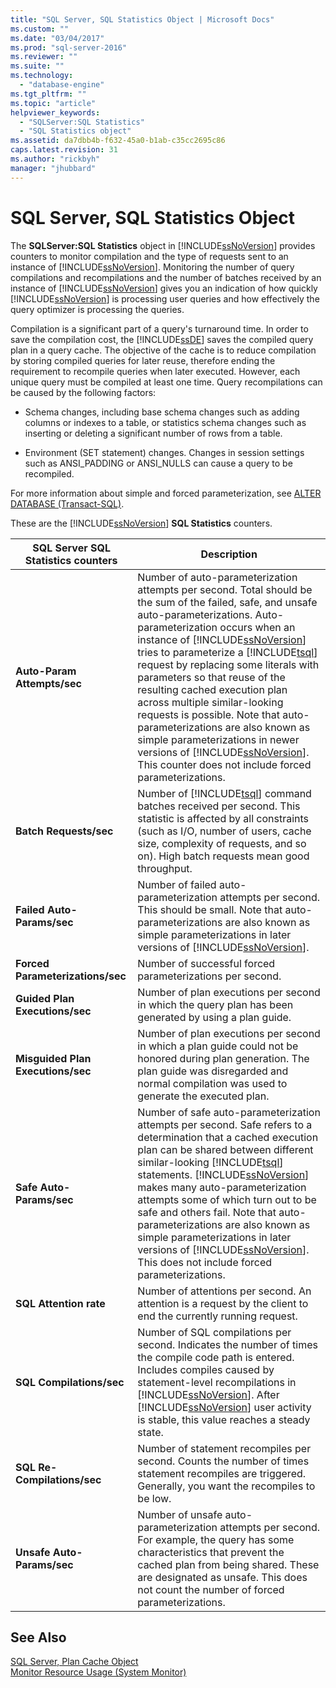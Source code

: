 ```yaml
---
title: "SQL Server, SQL Statistics Object | Microsoft Docs"
ms.custom: ""
ms.date: "03/04/2017"
ms.prod: "sql-server-2016"
ms.reviewer: ""
ms.suite: ""
ms.technology: 
  - "database-engine"
ms.tgt_pltfrm: ""
ms.topic: "article"
helpviewer_keywords: 
  - "SQLServer:SQL Statistics"
  - "SQL Statistics object"
ms.assetid: da7dbb4b-f632-45a0-b1ab-c35cc2695c86
caps.latest.revision: 31
ms.author: "rickbyh"
manager: "jhubbard"
---
```

# SQL Server, SQL Statistics Object
  The **SQLServer:SQL Statistics** object in [!INCLUDE[ssNoVersion](../../../a9notintoc/includes/ssnoversion-md.md)] provides counters to monitor compilation and the type of requests sent to an instance of [!INCLUDE[ssNoVersion](../../../a9notintoc/includes/ssnoversion-md.md)]. Monitoring the number of query compilations and recompilations and the number of batches received by an instance of [!INCLUDE[ssNoVersion](../../../a9notintoc/includes/ssnoversion-md.md)] gives you an indication of how quickly [!INCLUDE[ssNoVersion](../../../a9notintoc/includes/ssnoversion-md.md)] is processing user queries and how effectively the query optimizer is processing the queries.  
  
 Compilation is a significant part of a query's turnaround time. In order to save the compilation cost, the [!INCLUDE[ssDE](../../../a9notintoc/includes/ssde-md.md)] saves the compiled query plan in a query cache. The objective of the cache is to reduce compilation by storing compiled queries for later reuse, therefore ending the requirement to recompile queries when later executed. However, each unique query must be compiled at least one time. Query recompilations can be caused by the following factors:  
  
-   Schema changes, including base schema changes such as adding columns or indexes to a table, or statistics schema changes such as inserting or deleting a significant number of rows from a table.  
  
-   Environment (SET statement) changes. Changes in session settings such as ANSI_PADDING or ANSI_NULLS can cause a query to be recompiled.  
  
 For more information about simple and forced parameterization, see [ALTER DATABASE &#40;Transact-SQL&#41;](../../../t-sql/statements/alter-database-transact-sql.md).  
  
 These are the [!INCLUDE[ssNoVersion](../../../a9notintoc/includes/ssnoversion-md.md)] **SQL Statistics** counters.  
  
|SQL Server SQL Statistics counters|Description|  
|----------------------------------------|-----------------|  
|**Auto-Param Attempts/sec**|Number of auto-parameterization attempts per second. Total should be the sum of the failed, safe, and unsafe auto-parameterizations. Auto-parameterization occurs when an instance of [!INCLUDE[ssNoVersion](../../../a9notintoc/includes/ssnoversion-md.md)] tries to parameterize a [!INCLUDE[tsql](../../../a9notintoc/includes/tsql-md.md)] request by replacing some literals with parameters so that reuse of the resulting cached execution plan across multiple similar-looking requests is possible. Note that auto-parameterizations are also known as simple parameterizations in newer versions of [!INCLUDE[ssNoVersion](../../../a9notintoc/includes/ssnoversion-md.md)]. This counter does not include forced parameterizations.|  
|**Batch Requests/sec**|Number of [!INCLUDE[tsql](../../../a9notintoc/includes/tsql-md.md)] command batches received per second. This statistic is affected by all constraints (such as I/O, number of users, cache size, complexity of requests, and so on). High batch requests mean good throughput.|  
|**Failed Auto-Params/sec**|Number of failed auto-parameterization attempts per second. This should be small. Note that auto-parameterizations are also known as simple parameterizations in later versions of [!INCLUDE[ssNoVersion](../../../a9notintoc/includes/ssnoversion-md.md)].|  
|**Forced Parameterizations/sec**|Number of successful forced parameterizations per second.|  
|**Guided Plan Executions/sec**|Number of plan executions per second in which the query plan has been generated by using a plan guide.|  
|**Misguided Plan Executions/sec**|Number of plan executions per second in which a plan guide could not be honored during plan generation. The plan guide was disregarded and normal compilation was used to generate the executed plan.|  
|**Safe Auto-Params/sec**|Number of safe auto-parameterization attempts per second. Safe refers to a determination that a cached execution plan can be shared between different similar-looking [!INCLUDE[tsql](../../../a9notintoc/includes/tsql-md.md)] statements. [!INCLUDE[ssNoVersion](../../../a9notintoc/includes/ssnoversion-md.md)] makes many auto-parameterization attempts some of which turn out to be safe and others fail. Note that auto-parameterizations are also known as simple parameterizations in later versions of [!INCLUDE[ssNoVersion](../../../a9notintoc/includes/ssnoversion-md.md)]. This does not include forced parameterizations.|  
|**SQL Attention rate**|Number of attentions per second. An attention is a request by the client to end the currently running request.|  
|**SQL Compilations/sec**|Number of SQL compilations per second. Indicates the number of times the compile code path is entered. Includes compiles caused by statement-level recompilations in [!INCLUDE[ssNoVersion](../../../a9notintoc/includes/ssnoversion-md.md)]. After [!INCLUDE[ssNoVersion](../../../a9notintoc/includes/ssnoversion-md.md)] user activity is stable, this value reaches a steady state.|  
|**SQL Re-Compilations/sec**|Number of statement recompiles per second. Counts the number of times statement recompiles are triggered. Generally, you want the recompiles to be low.|  
|**Unsafe Auto-Params/sec**|Number of unsafe auto-parameterization attempts per second. For example, the query has some characteristics that prevent the cached plan from being shared. These are designated as unsafe. This does not count the number of forced parameterizations.|  
  
## See Also  
 [SQL Server, Plan Cache Object](../../../relational-databases/monitor/performance-monitor/sql-server-plan-cache-object.md)   
 [Monitor Resource Usage &#40;System Monitor&#41;](../../../relational-databases/monitor/performance-monitor/monitor-resource-usage-system-monitor.md)  
  
  